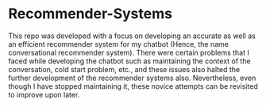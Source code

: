 # Recommender-Systems
This repo was developed with a focus on developing an accurate as well as an efficient recommender system for my chatbot (Hence, the name conversational recommender system). There were certain problems that I faced while developing the chatbot such as maintaining the context of the conversation, cold start problem, etc., and these issues also halted the further development of the recommender systems also. Nevertheless, even though I have stopped maintaining it, these novice attempts can be revisited to improve upon later.
